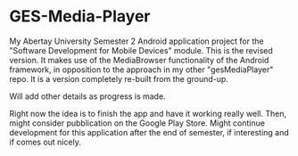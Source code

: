 # GES-Media-Player 
My Abertay University Semester 2 Android application project for the "Software Development for Mobile Devices" module. This is the revised version.
It makes use of the MediaBrowser functionality of the Android framework, in opposition to the approach in my other "gesMediaPlayer" repo.
It is a version completely re-built from the ground-up.

Will add other details as progress is made.

Right now the idea is to finish the app and have it working really well. Then, might consider pubblication on the Google Play Store.
Might continue development for this application after the end of semester, if interesting and if comes out nicely.

